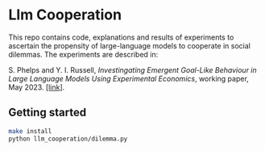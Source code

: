 # Llm Cooperation

This repo contains code, explanations and results of experiments to ascertain the propensity of large-language models
to cooperate in social dilemmas.  The experiments are described in:

S. Phelps and Y. I. Russell, *Investingating Emergent Goal-Like Behaviour in Large Language Models Using Experimental
Economics*, working paper, May 2023. [[link]](https://sphelps.net/papers/llm-cooperation/).

## Getting started

~~~bash
make install
python llm_cooperation/dilemma.py
~~~

